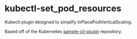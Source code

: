 # kubectl-set_pod_resources

Kubectl plugin designed to simplify InPlacePodVerticalScaling.

Based off of the Kubernetes [sample-cli-plugin](https://github.com/kubernetes/sample-cli-plugin) repository.
